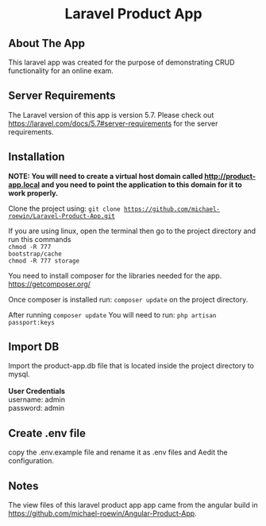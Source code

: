 
<h1  align="center">Laravel Product App</h1>

## About The App
This laravel app was created for the purpose of demonstrating CRUD functionality for an online exam.

## Server Requirements

The Laravel version of this app is version 5.7. Please check out https://laravel.com/docs/5.7#server-requirements
for the server requirements.

## Installation

<b>NOTE: You will need to create a virtual host domain called http://product-app.local and you need to point the application to this domain for it to work properly.</b>

Clone the project using:
<code>git clone https://github.com/michael-roewin/Laravel-Product-App.git</code>

If you are using linux, open the terminal then go to the project directory and run this commands<br>
<code>chmod -R 777 bootstrap/cache</code> <br>
<code>chmod -R 777 storage</code>


You need to install composer for the libraries needed for the app.
https://getcomposer.org/

Once composer is installed run: <code>composer update</code> on the project directory.

After running <code>composer update</code>
You will need to run: <code>php artisan passport:keys</code>


## Import DB
Import the product-app.db file that is located inside the project directory to mysql.<br><br>
<b>User Credentials</b><br>
username: admin<br>
password: admin

## Create  .env file
copy the .env.example file and rename it as .env files and Aedit the configuration.

## Notes
The view files of this laravel product app app came from the angular build in https://github.com/michael-roewin/Angular-Product-App.